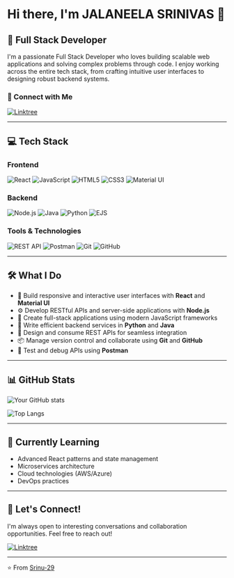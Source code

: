 # Hi there, I'm JALANEELA SRINIVAS 👋

## 🚀 Full Stack Developer

I'm a passionate Full Stack Developer who loves building scalable web applications and solving complex problems through code. I enjoy working across the entire tech stack, from crafting intuitive user interfaces to designing robust backend systems.

### 🔗 Connect with Me
[![Linktree](https://img.shields.io/badge/Linktree-39E09B?style=for-the-badge&logo=linktree&logoColor=white)](your-linktree-url-here)

---

## 💻 Tech Stack

### Frontend
![React](https://img.shields.io/badge/React-20232A?style=for-the-badge&logo=react&logoColor=61DAFB)
![JavaScript](https://img.shields.io/badge/JavaScript-F7DF1E?style=for-the-badge&logo=javascript&logoColor=black)
![HTML5](https://img.shields.io/badge/HTML5-E34F26?style=for-the-badge&logo=html5&logoColor=white)
![CSS3](https://img.shields.io/badge/CSS3-1572B6?style=for-the-badge&logo=css3&logoColor=white)
![Material UI](https://img.shields.io/badge/Material--UI-0081CB?style=for-the-badge&logo=material-ui&logoColor=white)

### Backend
![Node.js](https://img.shields.io/badge/Node.js-43853D?style=for-the-badge&logo=node.js&logoColor=white)
![Java](https://img.shields.io/badge/Java-ED8B00?style=for-the-badge&logo=openjdk&logoColor=white)
![Python](https://img.shields.io/badge/Python-3776AB?style=for-the-badge&logo=python&logoColor=white)
![EJS](https://img.shields.io/badge/EJS-B4CA65?style=for-the-badge&logo=ejs&logoColor=black)

### Tools & Technologies
![REST API](https://img.shields.io/badge/REST_API-FF6C37?style=for-the-badge&logo=postman&logoColor=white)
![Postman](https://img.shields.io/badge/Postman-FF6C37?style=for-the-badge&logo=postman&logoColor=white)
![Git](https://img.shields.io/badge/Git-F05032?style=for-the-badge&logo=git&logoColor=white)
![GitHub](https://img.shields.io/badge/GitHub-100000?style=for-the-badge&logo=github&logoColor=white)

---

## 🛠️ What I Do

- 🎨 Build responsive and interactive user interfaces with **React** and **Material UI**
- ⚙️ Develop RESTful APIs and server-side applications with **Node.js**
- 🔧 Create full-stack applications using modern JavaScript frameworks
- 🐍 Write efficient backend services in **Python** and **Java**
- 🚀 Design and consume REST APIs for seamless integration
- 📦 Manage version control and collaborate using **Git** and **GitHub**
- 🧪 Test and debug APIs using **Postman**

---

## 📊 GitHub Stats

![Your GitHub stats](https://github-readme-stats.vercel.app/api?username=Srinu-29&show_icons=true&theme=radical)

![Top Langs](https://github-readme-stats.vercel.app/api/top-langs/?username=Srinu-29&layout=compact&theme=radical)

---

## 🌱 Currently Learning

- Advanced React patterns and state management
- Microservices architecture
- Cloud technologies (AWS/Azure)
- DevOps practices

---

## 💬 Let's Connect!

I'm always open to interesting conversations and collaboration opportunities. Feel free to reach out!

[![Linktree](https://img.shields.io/badge/All_Links-39E09B?style=for-the-badge&logo=linktree&logoColor=white)](your-linktree-url-here)

---

⭐️ From [Srinu-29](https://github.com/Srinu-29)
